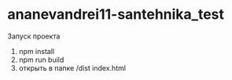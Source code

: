 # ananevandrei11-santehnika_test
Запуск проекта
1) npm install
2) npm run build
3) открыть в папке /dist index.html
